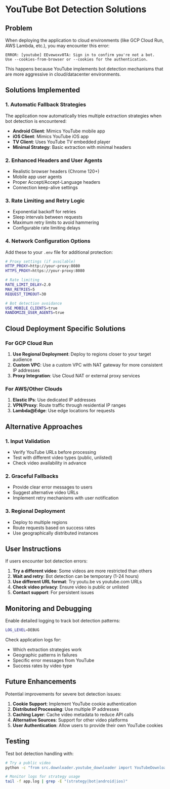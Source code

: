# YouTube Bot Detection Solutions

## Problem
When deploying the application to cloud environments (like GCP Cloud Run, AWS Lambda, etc.), you may encounter this error:

```
ERROR: [youtube] EEvewoxv0TA: Sign in to confirm you're not a bot. 
Use --cookies-from-browser or --cookies for the authentication.
```

This happens because YouTube implements bot detection mechanisms that are more aggressive in cloud/datacenter environments.

## Solutions Implemented

### 1. Automatic Fallback Strategies
The application now automatically tries multiple extraction strategies when bot detection is encountered:

- **Android Client**: Mimics YouTube mobile app
- **iOS Client**: Mimics YouTube iOS app  
- **TV Client**: Uses YouTube TV embedded player
- **Minimal Strategy**: Basic extraction with minimal headers

### 2. Enhanced Headers and User Agents
- Realistic browser headers (Chrome 120+)
- Mobile app user agents
- Proper Accept/Accept-Language headers
- Connection keep-alive settings

### 3. Rate Limiting and Retry Logic
- Exponential backoff for retries
- Sleep intervals between requests
- Maximum retry limits to avoid hammering
- Configurable rate limiting delays

### 4. Network Configuration Options
Add these to your `.env` file for additional protection:

```bash
# Proxy settings (if available)
HTTP_PROXY=http://your-proxy:8080
HTTPS_PROXY=https://your-proxy:8080

# Rate limiting
RATE_LIMIT_DELAY=2.0
MAX_RETRIES=5
REQUEST_TIMEOUT=30

# Bot detection avoidance
USE_MOBILE_CLIENTS=true
RANDOMIZE_USER_AGENTS=true
```

## Cloud Deployment Specific Solutions

### For GCP Cloud Run
1. **Use Regional Deployment**: Deploy to regions closer to your target audience
2. **Custom VPC**: Use a custom VPC with NAT gateway for more consistent IP addresses
3. **Proxy Integration**: Use Cloud NAT or external proxy services

### For AWS/Other Clouds
1. **Elastic IPs**: Use dedicated IP addresses
2. **VPN/Proxy**: Route traffic through residential IP ranges
3. **Lambda@Edge**: Use edge locations for requests

## Alternative Approaches

### 1. Input Validation
- Verify YouTube URLs before processing
- Test with different video types (public, unlisted)
- Check video availability in advance

### 2. Graceful Fallbacks
- Provide clear error messages to users
- Suggest alternative video URLs
- Implement retry mechanisms with user notification

### 3. Regional Deployment
- Deploy to multiple regions
- Route requests based on success rates
- Use geographically distributed instances

## User Instructions

If users encounter bot detection errors:

1. **Try a different video**: Some videos are more restricted than others
2. **Wait and retry**: Bot detection can be temporary (1-24 hours)
3. **Use different URL format**: Try youtu.be vs youtube.com URLs
4. **Check video privacy**: Ensure video is public or unlisted
5. **Contact support**: For persistent issues

## Monitoring and Debugging

Enable detailed logging to track bot detection patterns:

```bash
LOG_LEVEL=DEBUG
```

Check application logs for:
- Which extraction strategies work
- Geographic patterns in failures
- Specific error messages from YouTube
- Success rates by video type

## Future Enhancements

Potential improvements for severe bot detection issues:

1. **Cookie Support**: Implement YouTube cookie authentication
2. **Distributed Processing**: Use multiple IP addresses
3. **Caching Layer**: Cache video metadata to reduce API calls
4. **Alternative Sources**: Support for other video platforms
5. **User Authentication**: Allow users to provide their own YouTube cookies

## Testing

Test bot detection handling with:

```bash
# Try a public video
python -c "from src.downloader.youtube_downloader import YouTubeDownloader; d = YouTubeDownloader(); print(d.get_video_info('https://www.youtube.com/watch?v=dQw4w9WgXcQ'))"

# Monitor logs for strategy usage
tail -f app.log | grep -E "(strategy|bot|android|ios)"
```
